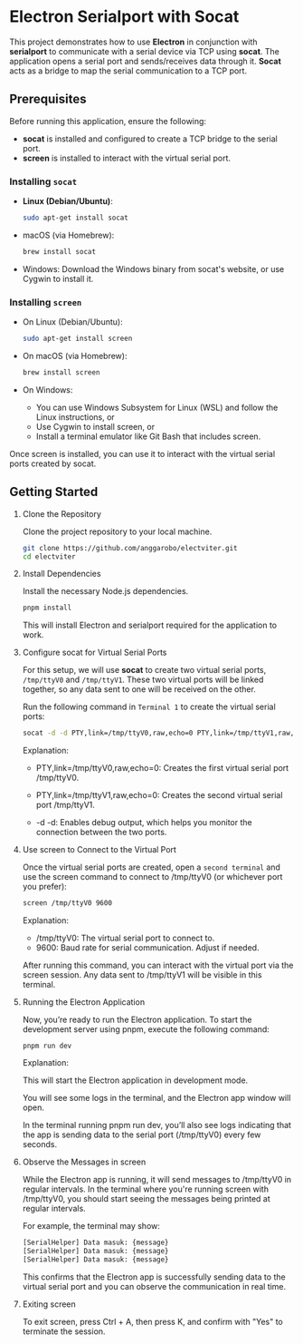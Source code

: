 # Electron Serialport with Socat

This project demonstrates how to use **Electron** in conjunction with **serialport** to communicate with a serial device via TCP using **socat**. The application opens a serial port and sends/receives data through it. **Socat** acts as a bridge to map the serial communication to a TCP port.

## Prerequisites

Before running this application, ensure the following:

- **socat** is installed and configured to create a TCP bridge to the serial port.
- **screen** is installed to interact with the virtual serial port.

### Installing `socat`

- **Linux (Debian/Ubuntu)**:
  ```bash
  sudo apt-get install socat
  ```
- macOS (via Homebrew):

  ```bash
  brew install socat
  ```

- Windows: Download the Windows binary from socat's website, or use Cygwin to install it.

### Installing `screen`

- On Linux (Debian/Ubuntu):

  ```bash
  sudo apt-get install screen
  ```

- On macOS (via Homebrew):

  ```bash
  brew install screen
  ```

- On Windows:
  - You can use Windows Subsystem for Linux (WSL) and follow the Linux instructions, or
  - Use Cygwin to install screen, or
  - Install a terminal emulator like Git Bash that includes screen.

Once screen is installed, you can use it to interact with the virtual serial ports created by socat.

## Getting Started

1. Clone the Repository

   Clone the project repository to your local machine.

   ```bash
   git clone https://github.com/anggarobo/electviter.git
   cd electviter
   ```

2. Install Dependencies

   Install the necessary Node.js dependencies.

   ```bash
   pnpm install
   ```

   This will install Electron and serialport required for the application to work.

3. Configure socat for Virtual Serial Ports

   For this setup, we will use **socat** to create two virtual serial ports, `/tmp/ttyV0` and `/tmp/ttyV1`. These two virtual ports will be linked together, so any data sent to one will be received on the other.

   Run the following command in `Terminal 1` to create the virtual serial ports:

   ```bash
   socat -d -d PTY,link=/tmp/ttyV0,raw,echo=0 PTY,link=/tmp/ttyV1,raw,echo=0
   ```

   Explanation:

   - PTY,link=/tmp/ttyV0,raw,echo=0: Creates the first virtual serial port /tmp/ttyV0.

   - PTY,link=/tmp/ttyV1,raw,echo=0: Creates the second virtual serial port /tmp/ttyV1.

   - -d -d: Enables debug output, which helps you monitor the connection between the two ports.

4. Use screen to Connect to the Virtual Port

   Once the virtual serial ports are created, open a `second terminal` and use the screen command to connect to /tmp/ttyV0 (or whichever port you prefer):

   ```bash
   screen /tmp/ttyV0 9600
   ```

   Explanation:
  
   - /tmp/ttyV0: The virtual serial port to connect to.
   - 9600: Baud rate for serial communication. Adjust if needed.
  
   After running this command, you can interact with the virtual port via the screen session. Any data sent to /tmp/ttyV1 will be visible in this terminal.

5. Running the Electron Application

   Now, you’re ready to run the Electron application. To start the development server using pnpm, execute the following command:
  
   ```
   pnpm run dev
   ```
  
   Explanation:
  
   This will start the Electron application in development mode.
  
   You will see some logs in the terminal, and the Electron app window will open.
  
   In the terminal running pnpm run dev, you’ll also see logs indicating that the app is sending data to the serial port (/tmp/ttyV0) every few seconds.

6. Observe the Messages in screen

   While the Electron app is running, it will send messages to /tmp/ttyV0 in regular intervals. In the terminal where you're running screen with /tmp/ttyV0, you should start seeing the messages being printed at regular intervals.
  
   For example, the terminal may show:
  
   ```bash
   [SerialHelper] Data masuk: {message}
   [SerialHelper] Data masuk: {message}
   [SerialHelper] Data masuk: {message}
   ```

   This confirms that the Electron app is successfully sending data to the virtual serial port and you can observe the communication in real time.

7. Exiting screen

   To exit screen, press Ctrl + A, then press K, and confirm with "Yes" to terminate the session.
